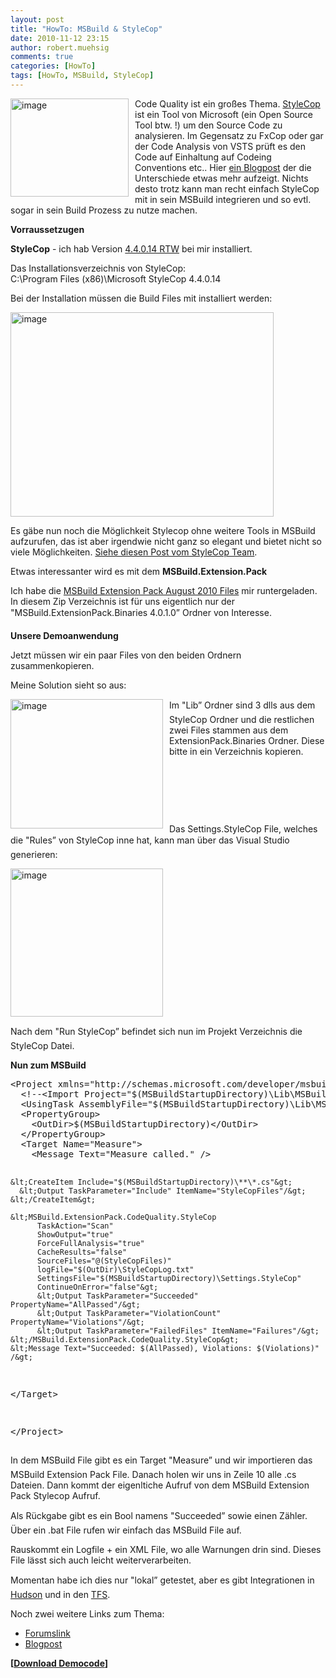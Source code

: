 ```yaml
---
layout: post
title: "HowTo: MSBuild & StyleCop"
date: 2010-11-12 23:15
author: robert.muehsig
comments: true
categories: [HowTo]
tags: [HowTo, MSBuild, StyleCop]
---
```

<p><a href="{{BASE_PATH}}/assets/wp-images/image1098.png"><img style="border-bottom: 0px; border-left: 0px; margin: 0px 10px 0px 0px; display: inline; border-top: 0px; border-right: 0px" title="image" border="0" alt="image" align="left" src="{{BASE_PATH}}/assets/wp-images/image_thumb280.png" width="189" height="157" /></a> </p>  <p>Code Quality ist ein großes Thema. <a href="http://stylecop.codeplex.com/">StyleCop</a> ist ein Tool von Microsoft (ein Open Source Tool btw. !) um den Source Code zu analysieren. Im Gegensatz zu FxCop oder gar der Code Analysis von VSTS prüft es den Code auf Einhaltung auf Codeing Conventions etc.. Hier <a href="http://blogs.msdn.com/b/bharry/archive/2008/07/19/clearing-up-confusion.aspx">ein Blogpost</a> der die Unterschiede etwas mehr aufzeigt. Nichts desto trotz kann man recht einfach StyleCop mit in sein MSBuild integrieren und so evtl. sogar in sein Build Prozess zu nutze machen.</p> <!--more-->  <p><strong>Vorraussetzugen</strong></p>  <p><strong>StyleCop</strong> - ich hab Version <a href="http://stylecop.codeplex.com/releases/view/44839">4.4.0.14 RTW</a> bei mir installiert.</p>  <p>Das Installationsverzeichnis von StyleCop:    <br />C:\Program Files (x86)\Microsoft StyleCop 4.4.0.14</p>  <p>Bei der Installation müssen die Build Files mit installiert werden:</p>  <p><a href="{{BASE_PATH}}/assets/wp-images/image1099.png"><img style="border-bottom: 0px; border-left: 0px; display: inline; border-top: 0px; border-right: 0px" title="image" border="0" alt="image" src="{{BASE_PATH}}/assets/wp-images/image_thumb281.png" width="421" height="327" /></a> </p>  <p>Es gäbe nun noch die Möglichkeit Stylecop ohne weitere Tools in MSBuild aufzurufen, das ist aber irgendwie nicht ganz so elegant und bietet nicht so viele Möglichkeiten. <a href="http://blogs.msdn.com/b/sourceanalysis/archive/2008/05/24/source-analysis-msbuild-integration.aspx">Siehe diesen Post vom StyleCop Team</a>.</p>  <p>Etwas interessanter wird es mit dem <strong>MSBuild.Extension.Pack</strong></p>  <p>Ich habe die <a href="http://msbuildextensionpack.codeplex.com/releases/view/46020">MSBuild Extension Pack August 2010 Files</a> mir runtergeladen. In diesem Zip Verzeichnis ist für uns eigentlich nur der "MSBuild.ExtensionPack.Binaries 4.0.1.0” Ordner von Interesse. </p>  <p><strong>Unsere Demoanwendung</strong></p>  <p>Jetzt müssen wir ein paar Files von den beiden Ordnern zusammenkopieren.</p>  <p>Meine Solution sieht so aus:</p>  <p><a href="{{BASE_PATH}}/assets/wp-images/image1100.png"><img style="border-bottom: 0px; border-left: 0px; margin: 0px 10px 0px 0px; display: inline; border-top: 0px; border-right: 0px" title="image" border="0" alt="image" align="left" src="{{BASE_PATH}}/assets/wp-images/image_thumb282.png" width="244" height="207" /></a> </p>  <p>Im "Lib” Ordner sind 3 dlls aus dem StyleCop Ordner und die restlichen zwei Files stammen aus dem ExtensionPack.Binaries Ordner. Diese bitte in ein Verzeichnis kopieren.</p>  <p>&#160;</p>  <p>&#160;</p>  <p>&#160;</p>  <p>Das Settings.StyleCop File, welches die "Rules” von StyleCop inne hat, kann man über das Visual Studio generieren:</p>  <p></p>  <p><a href="{{BASE_PATH}}/assets/wp-images/image1101.png"><img style="border-bottom: 0px; border-left: 0px; display: inline; border-top: 0px; border-right: 0px" title="image" border="0" alt="image" src="{{BASE_PATH}}/assets/wp-images/image_thumb283.png" width="244" height="237" /></a> </p>  <p>Nach dem "Run StyleCop” befindet sich nun im Projekt Verzeichnis die StyleCop Datei. </p>  <p><strong>Nun zum MSBuild</strong></p>  <div style="padding-bottom: 0px; margin: 0px; padding-left: 0px; padding-right: 0px; display: inline; float: none; padding-top: 0px" id="scid:812469c5-0cb0-4c63-8c15-c81123a09de7:589e34b3-8d27-452d-96b9-4f69ccca1fc1" class="wlWriterEditableSmartContent"><pre name="code" class="c#">&lt;Project xmlns="http://schemas.microsoft.com/developer/msbuild/2003" DefaultTargets="Measure"&gt;
  &lt;!--&lt;Import Project="$(MSBuildStartupDirectory)\Lib\MSBuild.ExtensionPack.tasks"/&gt;--&gt;
  &lt;UsingTask AssemblyFile="$(MSBuildStartupDirectory)\Lib\MSBuild.ExtensionPack.StyleCop.dll" TaskName="MSBuild.ExtensionPack.CodeQuality.StyleCop"/&gt;
  &lt;PropertyGroup&gt;
    &lt;OutDir&gt;$(MSBuildStartupDirectory)&lt;/OutDir&gt;
  &lt;/PropertyGroup&gt;
  &lt;Target Name="Measure"&gt;
    &lt;Message Text="Measure called." /&gt;

    &lt;CreateItem Include="$(MSBuildStartupDirectory)\**\*.cs"&gt;
      &lt;Output TaskParameter="Include" ItemName="StyleCopFiles"/&gt;
    &lt;/CreateItem&gt;
    
    &lt;MSBuild.ExtensionPack.CodeQuality.StyleCop
          TaskAction="Scan"
          ShowOutput="true"
          ForceFullAnalysis="true"
          CacheResults="false"
          SourceFiles="@(StyleCopFiles)"
          logFile="$(OutDir)\StyleCopLog.txt"
          SettingsFile="$(MSBuildStartupDirectory)\Settings.StyleCop"
          ContinueOnError="false"&gt;
          &lt;Output TaskParameter="Succeeded" PropertyName="AllPassed"/&gt;
          &lt;Output TaskParameter="ViolationCount" PropertyName="Violations"/&gt;
          &lt;Output TaskParameter="FailedFiles" ItemName="Failures"/&gt;
    &lt;/MSBuild.ExtensionPack.CodeQuality.StyleCop&gt;
    &lt;Message Text="Succeeded: $(AllPassed), Violations: $(Violations)" /&gt;
  &lt;/Target&gt;

&lt;/Project&gt;
</pre></div>

<p></p>

<p>In dem MSBuild File gibt es ein Target "Measure” und wir importieren das MSBuild Extension Pack File. Danach holen wir uns in Zeile 10 alle .cs Dateien. Dann kommt der eigenltiche Aufruf von dem MSBuild Extension Pack Stylecop Aufruf. </p>

<p>Als Rückgabe gibt es ein Bool namens "Succeeded” sowie einen Zähler. Über ein .bat File rufen wir einfach das MSBuild File auf.</p>

<p>Rauskommt ein Logfile + ein XML File, wo alle Warnungen drin sind. Dieses File lässt sich auch leicht weiterverarbeiten.</p>

<p>Momentan habe ich dies nur "lokal” getestet, aber es gibt Integrationen in <a href="http://redsolo.blogspot.com/2008/05/hudson-adds-support-for-stylecop.html">Hudson</a> und in den <a href="http://msmvps.com/blogs/rfennell/archive/2008/10/15/using-stylecop-in-tfs-team-build.aspx">TFS</a>.</p>

<p>Noch zwei weitere Links zum Thema:</p>

<ul>
  <li><a href="http://social.msdn.microsoft.com/Forums/en/msbuild/thread/016e4856-ec53-4406-8897-29908d32e905">Forumslink</a></li>

  <li><a href="http://blog.newagesolution.net/2008/07/how-to-use-stylecop-and-msbuild-and.html">Blogpost</a></li>
</ul>

<p><strong>[</strong><a href="http://{{BASE_PATH}}/assets/files/democode/msbuildcodequalitystylecop/msbuildcodequalitystylecop.zip"><strong>Download Democode</strong></a><strong>]</strong></p>
